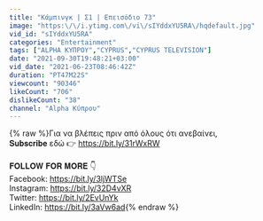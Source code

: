 ```yaml
---
title: "Κάμπινγκ | Σ1 | Επεισόδιο 73"
image: "https:\/\/i.ytimg.com\/vi\/sIYddxYU5RA\/hqdefault.jpg"
vid_id: "sIYddxYU5RA"
categories: "Entertainment"
tags: ["ALPHA ΚΥΠΡΟΥ","CYPRUS","CYPRUS TELEVISION"]
date: "2021-09-30T19:48:21+03:00"
vid_date: "2021-06-23T08:46:42Z"
duration: "PT47M22S"
viewcount: "90346"
likeCount: "706"
dislikeCount: "38"
channel: "Alpha Κύπρου"
---
```

{% raw %}Για να βλέπεις πριν από όλους ότι ανεβαίνει, <br />𝐒𝐮𝐛𝐬𝐜𝐫𝐢𝐛𝐞 εδώ 👉 <a rel="nofollow" target="blank" href="https://bit.ly/31rWxRW">https://bit.ly/31rWxRW</a><br /><br />𝐅𝐎𝐋𝐋𝐎𝐖 𝐅𝐎𝐑 𝐌𝐎𝐑𝐄 👇<br />Facebook: <a rel="nofollow" target="blank" href="https://bit.ly/3ljWTSe">https://bit.ly/3ljWTSe</a><br />Instagram: <a rel="nofollow" target="blank" href="https://bit.ly/32D4vXR">https://bit.ly/32D4vXR</a><br />Twitter: <a rel="nofollow" target="blank" href="https://bit.ly/2EvUnYk">https://bit.ly/2EvUnYk</a><br />LinkedIn: <a rel="nofollow" target="blank" href="https://bit.ly/3aVw6ad">https://bit.ly/3aVw6ad</a>{% endraw %}
